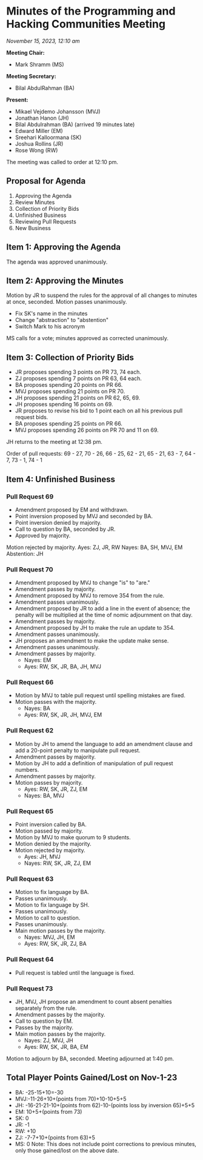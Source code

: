 # Minutes of the Programming and Hacking Communities Meeting
*November 15, 2023, 12:10 am*

**Meeting Chair:**
- Mark Shramm (MS) 

**Meeting Secretary:**
- Bilal AbdulRahman (BA)

**Present:**
- Mikael Vejdemo Johansson (MVJ)
- Jonathan Hanon (JH)
- Bilal Abdulrahman (BA) (arrived 19 minutes late)
- Edward Miller (EM)
- Sreehari Kalloormana (SK)
- Joshua Rollins (JR)
- Rose Wong (RW)

The meeting was called to order at 12:10 pm.

## Proposal for Agenda

1. Approving the Agenda 
2. Review Minutes
3. Collection of Priority Bids
4. Unfinished Business
5. Reviewing Pull Requests
6. New Business

## Item 1: Approving the Agenda 

The agenda was approved unanimously.

## Item 2: Approving the Minutes 

Motion by JR to suspend the rules for the approval of all changes to minutes at once, seconded. Motion passes unanimously.

- Fix SK's name in the minutes
- Change "abstraction" to "abstention"
- Switch Mark to his acronym

MS calls for a vote; minutes approved as corrected unanimously.

## Item 3: Collection of Priority Bids

- JR proposes spending 3 points on PR 73, 74 each.
- ZJ proposes spending 7 points on PR 63, 64 each.
- BA proposes spending 20 points on PR 66.
- MVJ proposes spending 21 points on PR 70.
- JH proposes spending 21 points on PR 62, 65, 69.
- JH proposes spending 16 points on 69.
- JR proposes to revise his bid to 1 point each on all his previous pull request bids.
- BA proposes spending 25 points on PR 66.
- MVJ proposes spending 26 points on PR 70 and 11 on 69.

JH returns to the meeting at 12:38 pm.

Order of pull requests:
69 - 27,
70 - 26,
66 - 25,
62 - 21,
65 - 21,
63 - 7,
64 - 7,
73 - 1,
74 - 1

## Item 4: Unfinished Business 

### Pull Request 69

- Amendment proposed by EM and withdrawn.
- Point inversion proposed by MVJ and seconded by BA.
- Point inversion denied by majority.
- Call to question by BA, seconded by JR.
- Approved by majority.

Motion rejected by majority.
Ayes: ZJ, JR, RW
Nayes: BA, SH, MVJ, EM
Abstention: JH

### Pull Request 70

- Amendment proposed by MVJ to change "is" to "are."
- Amendment passes by majority.
- Amendment proposed by MVJ to remove 354 from the rule.
- Amendment passes unanimously.
- Amendment proposed by JR to add a line in the event of absence; the penalty will be multiplied at the time of nomic adjournment on that day.
- Amendment passes by majority.
- Amendment proposed by JH to make the rule an update to 354.
- Amendment passes unanimously.
- JH proposes an amendment to make the update make sense.
- Amendment passes unanimously.
- Amendment passes by majority.
  - Nayes: EM
  - Ayes: RW, SK, JR, BA, JH, MVJ

### Pull Request 66

- Motion by MVJ to table pull request until spelling mistakes are fixed.
- Motion passes with the majority.
  - Nayes: BA
  - Ayes: RW, SK, JR, JH, MVJ, EM

### Pull Request 62

- Motion by JH to amend the language to add an amendment clause and add a 20-point penalty to manipulate pull request.
- Amendment passes by majority.
- Motion by JH to add a definition of manipulation of pull request numbers.
- Amendment passes by majority.
- Motion passes by majority.
  - Ayes: RW, SK, JR, ZJ, EM
  - Nayes: BA, MVJ

### Pull Request 65

- Point inversion called by BA.
- Motion passed by majority.
- Motion by MVJ to make quorum to 9 students.
- Motion denied by the majority.
- Motion rejected by majority.
  - Ayes: JH, MVJ
  - Nayes: RW, SK, JR, ZJ, EM

### Pull Request 63

- Motion to fix language by BA.
- Passes unanimously.
- Motion to fix language by SH.
- Passes unanimously.
- Motion to call to question.
- Passes unanimously.
- Main motion passes by the majority.
  - Nayes: MVJ, JH, EM
  - Ayes: RW, SK, JR, ZJ, BA

### Pull Request 64

- Pull request is tabled until the language is fixed.

### Pull Request 73

- JH, MVJ, JH propose an amendment to count absent penalties separately from the rule.
- Amendment passes by the majority.
- Call to question by EM.
- Passes by the majority.
- Main motion passes by the majority.
  - Nayes: ZJ, MVJ, JH
  - Ayes: RW, SK, JR, BA, EM

Motion to adjourn by BA, seconded. Meeting adjourned at 1:40 pm.

## Total Player Points Gained/Lost on Nov-1-23
- BA: -25-15+10=-30
- MVJ:-11-26+10+(points from 70)+10-10+5+5
- JH: -16-21-21-10+(points from 62)-10-(points loss by inversion 65)+5+5
- EM: 10+5+(points from 73)
- SK: 0
- JR: -1
- RW: +10
- ZJ: -7-7+10+(points from 63)+5
- MS: 0
Note: This does not include point corrections to previous minutes, only those gained/lost on the above date.
